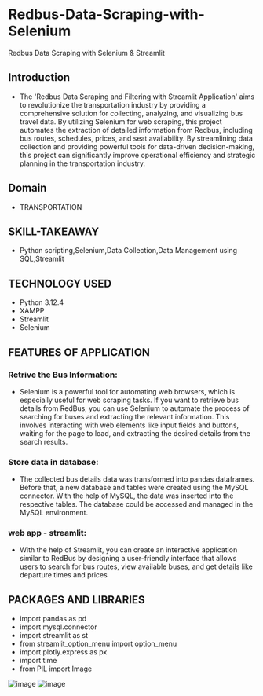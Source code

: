 # Redbus-Data-Scraping-with-Selenium
Redbus Data Scraping with Selenium &amp; Streamlit

## Introduction
* The 'Redbus Data Scraping and Filtering with Streamlit Application' aims to revolutionize the transportation industry by providing a comprehensive solution for collecting, analyzing, and visualizing bus travel data. By utilizing Selenium for web scraping, this project automates the extraction of detailed information from Redbus, including bus routes, schedules, prices, and seat availability. By streamlining data collection and providing powerful tools for data-driven decision-making, this project can significantly improve operational efficiency and strategic planning in the transportation industry.
## Domain
* TRANSPORTATION
## SKILL-TAKEAWAY
* Python scripting,Selenium,Data Collection,Data Management using SQL,Streamlit
## TECHNOLOGY USED
* Python 3.12.4
* XAMPP
* Streamlit
* Selenium
## FEATURES OF APPLICATION
### Retrive the Bus Information:
  * Selenium is a powerful tool for automating web browsers, which is especially useful for web scraping tasks. If you want to retrieve bus details from RedBus, 
 you can use Selenium to automate the process of searching for buses and extracting the relevant information. This involves interacting with web elements 
 like input fields and buttons, waiting for the page to load, and extracting the desired details from the search results.
### Store data in database:
* The collected bus details data was transformed into pandas dataframes. Before that, a new database and tables were created using the MySQL connector. With the help of MySQL, the data was inserted into the respective tables. The database could be accessed and managed in the MySQL environment.
### web app - streamlit:
* With the help of Streamlit, you can create an interactive application similar to RedBus by designing a user-friendly interface that allows users to search for bus routes, view available buses, and get details like departure times and prices
## PACKAGES AND LIBRARIES
* import pandas as pd
* import mysql.connector
* import streamlit as st
* from streamlit_option_menu import option_menu
* import plotly.express as px
* import time
* from PIL import Image



![image](https://github.com/user-attachments/assets/7c9d7d05-6972-4f92-bb7a-14018eb853ac)
![image](https://github.com/user-attachments/assets/8b27988c-b0e1-4e0d-b808-64b270481366)



